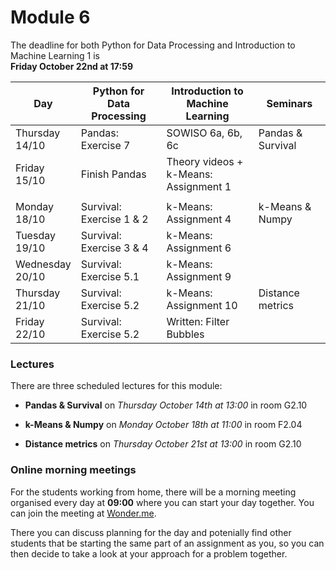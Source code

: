 
# Module 6

The deadline for both Python for Data Processing and Introduction to Machine Learning 1 is<br>**Friday October 22nd at 17:59**

| Day                | Python for<br>Data Processing | Introduction to<br>Machine Learning      | Seminars          |
|--------------------|-------------------------------|------------------------------------------|-------------------|
| Thursday<br>14/10  | Pandas: Exercise 7            | SOWISO 6a, 6b, 6c                        | Pandas & Survival |
| Friday<br>15/10    | Finish Pandas                 | Theory videos +<br>k-Means: Assignment 1 |                   |
|                    |                               |                                          |                   |
| Monday<br>18/10    | Survival: Exercise 1 & 2      | k-Means: Assignment 4                    | k-Means & Numpy   |
| Tuesday<br>19/10   | Survival: Exercise 3 & 4      | k-Means: Assignment 6                    |                   |
| Wednesday<br>20/10 | Survival: Exercise 5.1        | k-Means: Assignment 9                    |                   |
| Thursday<br>21/10  | Survival: Exercise 5.2        | k-Means: Assignment 10                   | Distance metrics  |
| Friday<br>22/10    | Survival: Exercise 5.2        | Written: Filter Bubbles                  |                   |

### Lectures

There are three scheduled lectures for this module:

* **Pandas & Survival** on *Thursday October 14th at 13:00* in room G2.10

* **k-Means & Numpy** on *Monday October 18th at 11:00* in room F2.04

* **Distance metrics** on *Thursday October 21st at 13:00* in room G2.10

### Online morning meetings

For the students working from home, there will be a morning meeting organised
every day at **09:00** where you can start your day together. You can join the
meeting at
[Wonder.me](https://www.wonder.me/r?id=c6cdcb4d-7901-44dc-9b9f-fe90898c22a5).

There you can discuss planning for the day and potenially find other students
that be starting the same part of an assignment as you, so you can
then decide to take a look at your approach for a problem together.

